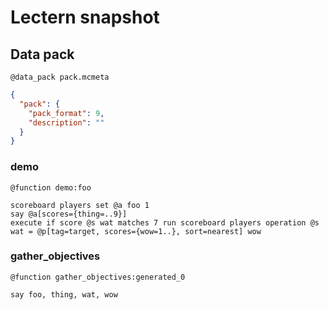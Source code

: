 # Lectern snapshot

## Data pack

`@data_pack pack.mcmeta`

```json
{
  "pack": {
    "pack_format": 9,
    "description": ""
  }
}
```

### demo

`@function demo:foo`

```mcfunction
scoreboard players set @a foo 1
say @a[scores={thing=..9}]
execute if score @s wat matches 7 run scoreboard players operation @s wat = @p[tag=target, scores={wow=1..}, sort=nearest] wow
```

### gather_objectives

`@function gather_objectives:generated_0`

```mcfunction
say foo, thing, wat, wow
```

